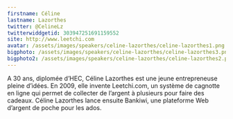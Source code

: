 ```yaml
---
firstname: Céline 
lastname: Lazorthes
twitter: @CelineLz
twitterwiddgetid: 303947251691159552
site: http://www.leetchi.com
avatar: /assets/images/speakers/celine-lazorthes/celine-lazorthes1.png
bigphoto: /assets/images/speakers/celine-lazorthes/celine-lazorthes3.png
bigphoto2: /assets/images/speakers/celine-lazorthes/celine-lazorthes2.png
---
```


A 30 ans, diplomée d’HEC, Céline Lazorthes est une jeune entrepreneuse pleine d’idées. En 2009, elle invente Leetchi.com, un système de cagnotte en ligne qui permet de collecter de l’argent à plusieurs pour faire des cadeaux. Céline Lazorthes lance ensuite Bankiwi, une plateforme Web d’argent de poche pour les ados.


